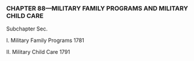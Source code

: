 ### **CHAPTER 88—MILITARY FAMILY PROGRAMS AND MILITARY CHILD CARE** ###

Subchapter Sec.

I. Military Family Programs 1781

II. Military Child Care 1791